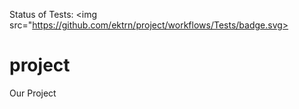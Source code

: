 Status of Tests:
<img src="https://github.com/ektrn/project/workflows/Tests/badge.svg>

# project

Our Project
